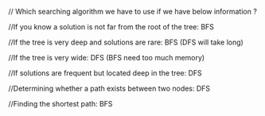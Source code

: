 // Which searching algorithm we have to use if we have below information ?

//If you know a solution is not far from the root of the tree:
BFS

//If the tree is very deep and solutions are rare: 
BFS (DFS will take long)

//If the tree is very wide:
DFS (BFS need too much memory)

//If solutions are frequent but located deep in the tree:
DFS

//Determining whether a path exists between two nodes:
DFS

//Finding the shortest path:
BFS